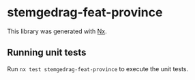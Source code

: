 # stemgedrag-feat-province

This library was generated with [Nx](https://nx.dev).

## Running unit tests

Run `nx test stemgedrag-feat-province` to execute the unit tests.
